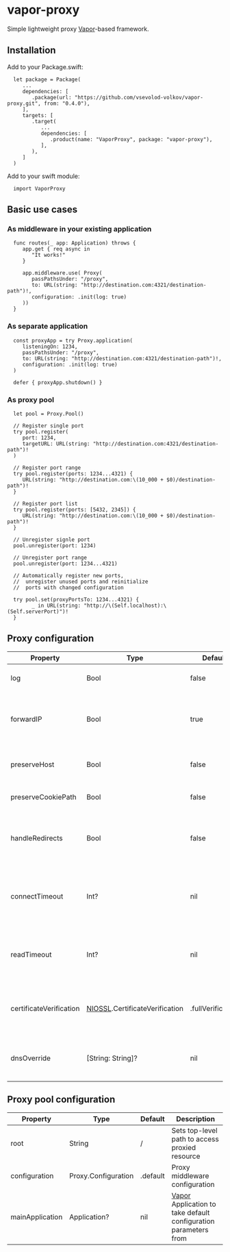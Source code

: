 # vapor-proxy

Simple lightweight proxy [Vapor](https://github.com/vapor/vapor)-based framework.

## Installation

Add to your Package.swift:

      let package = Package(
         ...
         dependencies: [
            .package(url: "https://github.com/vsevolod-volkov/vapor-proxy.git", from: "0.4.0"),
         ],
         targets: [
            .target(
               ...
               dependencies: [
                  .product(name: "VaporProxy", package: "vapor-proxy"),
               ],
            ),
         ]
      )

Add to your swift module:

      import VaporProxy

## Basic use cases

### As middleware in your existing application
      func routes(_ app: Application) throws {
         app.get { req async in
            "It works!"
         }

         app.middleware.use( Proxy(
            passPathsUnder: "/proxy",
            to: URL(string: "http://destination.com:4321/destination-path")!,
            configuration: .init(log: true)
         ))
      }

### As separate application
      const proxyApp = try Proxy.application(
         listeningOn: 1234,
         passPathsUnder: "/proxy",
         to: URL(string: "http://destination.com:4321/destination-path")!,
         configuration: .init(log: true)
      )

      defer { proxyApp.shutdown() }

### As proxy pool
      let pool = Proxy.Pool()
      
      // Register single port
      try pool.register(
         port: 1234, 
         targetURL: URL(string: "http://destination.com:4321/destination-path")!
      )
      
      // Register port range
      try pool.register(ports: 1234...4321) {
         URL(string: "http://destination.com:\(10_000 + $0)/destination-path")!
      }
      
      // Register port list
      try pool.register(ports: [5432, 2345]) {
         URL(string: "http://destination.com:\(10_000 + $0)/destination-path")!
      }

      // Unregister signle port
      pool.unregister(port: 1234)

      // Unregister port range
      pool.unregister(port: 1234...4321)

      // Automatically register new ports,
      //  unregister unused ports and reinitialize
      //  ports with changed configuration

      try pool.set(proxyPortsTo: 1234...4321) {
            _ in URL(string: "http://\(Self.localhost):\(Self.serverPort)")!
      }

## Proxy configuration

<table>
   <thead>
      <tr>
         <th>Property</th>
         <th>Type</th>
         <th>Default</th>
         <th>Description</th>
      </tr>
   </thead>
   <tbody>
      <tr>
         <td>log</td>
         <td>Bool</td>
         <td>false</td>
         <td>Enable proxy request logging</td>
      </tr>
      <tr>
         <td>forwardIP</td>
         <td>Bool</td>
         <td>true</td>
         <td>Enable X-Forwarded-xxx proxy request header generation</td>
      </tr>
      <tr>
         <td>preserveHost</td>
         <td>Bool</td>
         <td>false</td>
         <td>Keep Host header as received from user agent</td>
      </tr>
      <tr>
         <td>preserveCookiePath</td>
         <td>Bool</td>
         <td>false</td>
         <td>Do not change cookie paths</td>
      </tr>
      <tr>
         <td>handleRedirects</td>
         <td>Bool</td>
         <td>false</td>
         <td>Peocess redirects internally so user agent fetches only final page</td>
      </tr>
      <tr>
         <td>connectTimeout</td>
         <td>Int?</td>
         <td>nil</td>
         <td>An integer to set the HTTP-client socket connection timeout (milliseconds)</td>
      </tr>
      <tr>
         <td>readTimeout</td>
         <td>Int?</td>
         <td>nil</td>
         <td>An integer to set the HTTP-client socket read timeout (milliseconds)</td>
      </tr>
      <tr>
         <td>certificateVerification</td>
         <td><a href="https://github.com/apple/swift-nio-ssl">NIOSSL</a>.CertificateVerification</td>
         <td>.fullVerification</td>
         <td>Sets how HTTP-client deals with server SSL/TLS certificates</td>
      </tr>
      <tr>
         <td>dnsOverride</td>
         <td>[String: String]?</td>
         <td>nil</td>
         <td>Allows to setup HTTP-client domain name translation</td>
      </tr>
   </tbody>
</table>

## Proxy pool configuration

<table>
   <thead>
      <tr>
         <th>Property</th>
         <th>Type</th>
         <th>Default</th>
         <th>Description</th>
      </tr>
   </thead>
   <tbody>
      <tr>
         <td>root</td>
         <td>String</td>
         <td>/</td>
         <td>Sets top-level path to access proxied resource</td>
      </tr>
      <tr>
         <td>configuration</td>
         <td>Proxy.Configuration</td>
         <td>.default</td>
         <td>Proxy middleware configuration</td>
      </tr>
      <tr>
         <td>mainApplication</td>
         <td>Application?</td>
         <td>nil</td>
         <td><a href="https://github.com/vapor/vapor)">Vapor</a> Application to take default configuration parameters from</td>
      </tr>
   </tbody>
</table>
